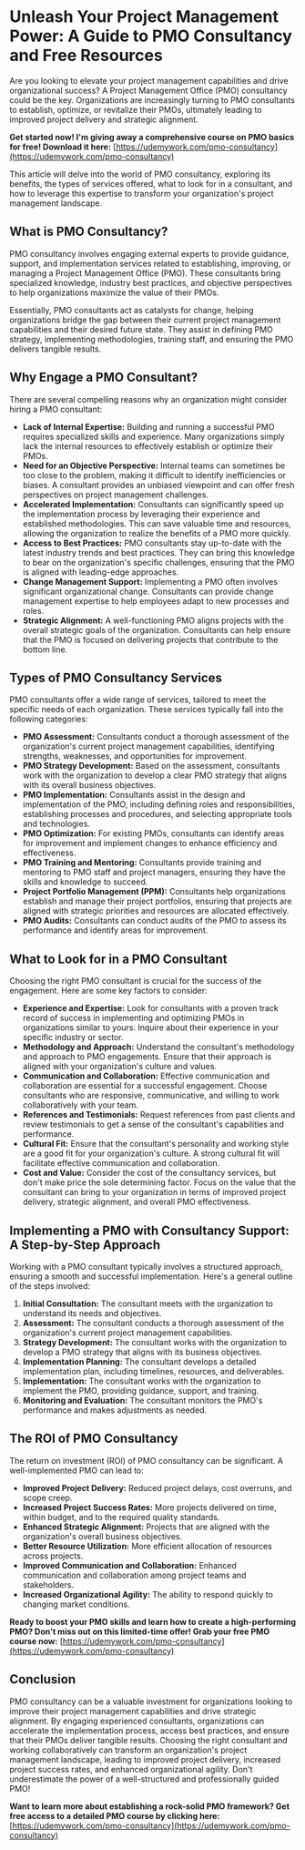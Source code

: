 # Unleash Your Project Management Power: A Guide to PMO Consultancy and Free Resources

Are you looking to elevate your project management capabilities and drive organizational success? A Project Management Office (PMO) consultancy could be the key. Organizations are increasingly turning to PMO consultants to establish, optimize, or revitalize their PMOs, ultimately leading to improved project delivery and strategic alignment.

**Get started now! I'm giving away a comprehensive course on PMO basics for free! Download it here:** [https://udemywork.com/pmo-consultancy](https://udemywork.com/pmo-consultancy)

This article will delve into the world of PMO consultancy, exploring its benefits, the types of services offered, what to look for in a consultant, and how to leverage this expertise to transform your organization's project management landscape.

## What is PMO Consultancy?

PMO consultancy involves engaging external experts to provide guidance, support, and implementation services related to establishing, improving, or managing a Project Management Office (PMO). These consultants bring specialized knowledge, industry best practices, and objective perspectives to help organizations maximize the value of their PMOs.

Essentially, PMO consultants act as catalysts for change, helping organizations bridge the gap between their current project management capabilities and their desired future state. They assist in defining PMO strategy, implementing methodologies, training staff, and ensuring the PMO delivers tangible results.

## Why Engage a PMO Consultant?

There are several compelling reasons why an organization might consider hiring a PMO consultant:

*   **Lack of Internal Expertise:** Building and running a successful PMO requires specialized skills and experience. Many organizations simply lack the internal resources to effectively establish or optimize their PMOs.
*   **Need for an Objective Perspective:** Internal teams can sometimes be too close to the problem, making it difficult to identify inefficiencies or biases. A consultant provides an unbiased viewpoint and can offer fresh perspectives on project management challenges.
*   **Accelerated Implementation:** Consultants can significantly speed up the implementation process by leveraging their experience and established methodologies. This can save valuable time and resources, allowing the organization to realize the benefits of a PMO more quickly.
*   **Access to Best Practices:** PMO consultants stay up-to-date with the latest industry trends and best practices. They can bring this knowledge to bear on the organization's specific challenges, ensuring that the PMO is aligned with leading-edge approaches.
*   **Change Management Support:** Implementing a PMO often involves significant organizational change. Consultants can provide change management expertise to help employees adapt to new processes and roles.
*   **Strategic Alignment:** A well-functioning PMO aligns projects with the overall strategic goals of the organization. Consultants can help ensure that the PMO is focused on delivering projects that contribute to the bottom line.

## Types of PMO Consultancy Services

PMO consultants offer a wide range of services, tailored to meet the specific needs of each organization. These services typically fall into the following categories:

*   **PMO Assessment:** Consultants conduct a thorough assessment of the organization's current project management capabilities, identifying strengths, weaknesses, and opportunities for improvement.
*   **PMO Strategy Development:** Based on the assessment, consultants work with the organization to develop a clear PMO strategy that aligns with its overall business objectives.
*   **PMO Implementation:** Consultants assist in the design and implementation of the PMO, including defining roles and responsibilities, establishing processes and procedures, and selecting appropriate tools and technologies.
*   **PMO Optimization:** For existing PMOs, consultants can identify areas for improvement and implement changes to enhance efficiency and effectiveness.
*   **PMO Training and Mentoring:** Consultants provide training and mentoring to PMO staff and project managers, ensuring they have the skills and knowledge to succeed.
*   **Project Portfolio Management (PPM):** Consultants help organizations establish and manage their project portfolios, ensuring that projects are aligned with strategic priorities and resources are allocated effectively.
*   **PMO Audits:** Consultants can conduct audits of the PMO to assess its performance and identify areas for improvement.

## What to Look for in a PMO Consultant

Choosing the right PMO consultant is crucial for the success of the engagement. Here are some key factors to consider:

*   **Experience and Expertise:** Look for consultants with a proven track record of success in implementing and optimizing PMOs in organizations similar to yours. Inquire about their experience in your specific industry or sector.
*   **Methodology and Approach:** Understand the consultant's methodology and approach to PMO engagements. Ensure that their approach is aligned with your organization's culture and values.
*   **Communication and Collaboration:** Effective communication and collaboration are essential for a successful engagement. Choose consultants who are responsive, communicative, and willing to work collaboratively with your team.
*   **References and Testimonials:** Request references from past clients and review testimonials to get a sense of the consultant's capabilities and performance.
*   **Cultural Fit:** Ensure that the consultant's personality and working style are a good fit for your organization's culture. A strong cultural fit will facilitate effective communication and collaboration.
*   **Cost and Value:** Consider the cost of the consultancy services, but don't make price the sole determining factor. Focus on the value that the consultant can bring to your organization in terms of improved project delivery, strategic alignment, and overall PMO effectiveness.

## Implementing a PMO with Consultancy Support: A Step-by-Step Approach

Working with a PMO consultant typically involves a structured approach, ensuring a smooth and successful implementation. Here's a general outline of the steps involved:

1.  **Initial Consultation:** The consultant meets with the organization to understand its needs and objectives.
2.  **Assessment:** The consultant conducts a thorough assessment of the organization's current project management capabilities.
3.  **Strategy Development:** The consultant works with the organization to develop a PMO strategy that aligns with its business objectives.
4.  **Implementation Planning:** The consultant develops a detailed implementation plan, including timelines, resources, and deliverables.
5.  **Implementation:** The consultant works with the organization to implement the PMO, providing guidance, support, and training.
6.  **Monitoring and Evaluation:** The consultant monitors the PMO's performance and makes adjustments as needed.

## The ROI of PMO Consultancy

The return on investment (ROI) of PMO consultancy can be significant. A well-implemented PMO can lead to:

*   **Improved Project Delivery:** Reduced project delays, cost overruns, and scope creep.
*   **Increased Project Success Rates:** More projects delivered on time, within budget, and to the required quality standards.
*   **Enhanced Strategic Alignment:** Projects that are aligned with the organization's overall business objectives.
*   **Better Resource Utilization:** More efficient allocation of resources across projects.
*   **Improved Communication and Collaboration:** Enhanced communication and collaboration among project teams and stakeholders.
*   **Increased Organizational Agility:** The ability to respond quickly to changing market conditions.

**Ready to boost your PMO skills and learn how to create a high-performing PMO? Don't miss out on this limited-time offer! Grab your free PMO course now:** [https://udemywork.com/pmo-consultancy](https://udemywork.com/pmo-consultancy)

## Conclusion

PMO consultancy can be a valuable investment for organizations looking to improve their project management capabilities and drive strategic alignment. By engaging experienced consultants, organizations can accelerate the implementation process, access best practices, and ensure that their PMOs deliver tangible results. Choosing the right consultant and working collaboratively can transform an organization's project management landscape, leading to improved project delivery, increased project success rates, and enhanced organizational agility. Don't underestimate the power of a well-structured and professionally guided PMO!

**Want to learn more about establishing a rock-solid PMO framework? Get free access to a detailed PMO course by clicking here:** [https://udemywork.com/pmo-consultancy](https://udemywork.com/pmo-consultancy)
